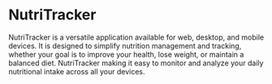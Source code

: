 # NutriTracker
NutriTracker is a versatile application available for web, desktop, and mobile devices. It is designed to simplify nutrition management and tracking, whether your goal is to improve your health, lose weight, or maintain a balanced diet. NutriTracker making it easy to monitor and analyze your daily nutritional intake across all your devices.
